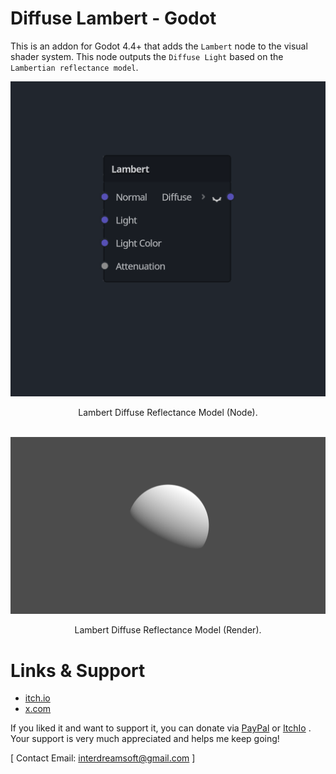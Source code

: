 # Diffuse Lambert - Godot
This is an addon for Godot 4.4+ that adds the `Lambert` node to the visual shader system. This node outputs the `Diffuse Light` based on the `Lambertian reflectance model`.

<div align="center">
  
![LambertNode](https://raw.githubusercontent.com/ElSuicio/Diffuse-Lambert-Godot/refs/heads/main/LambertNode.png)

</div>

<div align="center"> Lambert Diffuse Reflectance Model (Node). </div>

<br>

<div align="center">

![LambertRender](https://raw.githubusercontent.com/ElSuicio/Diffuse-Lambert-Godot/refs/heads/main/render/1152x648/Lambert.png)

</div>

<div align="center"> Lambert Diffuse Reflectance Model (Render). </div>

# Links & Support
- [itch.io](https://interdreamsoft.itch.io/)
- [x.com](https://x.com/ElSuicio)

If you liked it and want to support it, you can donate via [PayPal](https://www.paypal.com/donate/?hosted_button_id=NRD94T2N7XZ6J) or [ItchIo](https://interdreamsoft.itch.io/lambert-light-model) . Your support is very much appreciated and helps me keep going!


[ Contact Email: interdreamsoft@gmail.com ]
